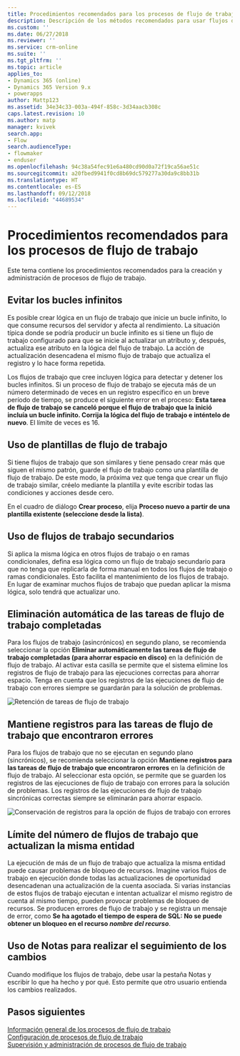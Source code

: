 ```yaml
---
title: Procedimientos recomendados para los procesos de flujo de trabajo en PowerApps | Microsoft Docs
description: Descripción de los métodos recomendados para usar flujos de trabajo
ms.custom: ''
ms.date: 06/27/2018
ms.reviewer: ''
ms.service: crm-online
ms.suite: ''
ms.tgt_pltfrm: ''
ms.topic: article
applies_to:
- Dynamics 365 (online)
- Dynamics 365 Version 9.x
- powerapps
author: Mattp123
ms.assetid: 34e34c33-003a-494f-858c-3d34aacb308c
caps.latest.revision: 10
ms.author: matp
manager: kvivek
search.app:
- Flow
search.audienceType:
- flowmaker
- enduser
ms.openlocfilehash: 94c38a54fec91e6a480cd90d0a72f19ca56ae51c
ms.sourcegitcommit: a20fbed9941f0cd8b69dc579277a30da9c8bb31b
ms.translationtype: HT
ms.contentlocale: es-ES
ms.lasthandoff: 09/12/2018
ms.locfileid: "44689534"
---
```

# <a name="best-practices-for-workflow-processes"></a>Procedimientos recomendados para los procesos de flujo de trabajo

Este tema contiene los procedimientos recomendados para la creación y administración de procesos de flujo de trabajo.  
  
<a name="BKMK_AvoidInfiniteLoops"></a>   
## <a name="avoid-infinite-loops"></a>Evitar los bucles infinitos  
 Es posible crear lógica en un flujo de trabajo que inicie un bucle infinito, lo que consume recursos del servidor y afecta al rendimiento. La situación típica donde se podría producir un bucle infinito es si tiene un flujo de trabajo configurado para que se inicie al actualizar un atributo y, después, actualiza ese atributo en la lógica del flujo de trabajo. La acción de actualización desencadena el mismo flujo de trabajo que actualiza el registro y lo hace forma repetida.  
  
 Los flujos de trabajo que cree incluyen lógica para detectar y detener los bucles infinitos. Si un proceso de flujo de trabajo se ejecuta más de un número determinado de veces en un registro específico en un breve período de tiempo, se produce el siguiente error en el proceso: **Esta tarea de flujo de trabajo se canceló porque el flujo de trabajo que la inició incluía un bucle infinito. Corrija la lógica del flujo de trabajo e inténtelo de nuevo**. El límite de veces es 16.  
  
<a name="BKMK_UseWorkflowTemplates"></a>   
## <a name="use-workflow-templates"></a>Uso de plantillas de flujo de trabajo  
 Si tiene flujos de trabajo que son similares y tiene pensado crear más que siguen el mismo patrón, guarde el flujo de trabajo como una plantilla de flujo de trabajo. De este modo, la próxima vez que tenga que crear un flujo de trabajo similar, créelo mediante la plantilla y evite escribir todas las condiciones y acciones desde cero.  
  
 En el cuadro de diálogo **Crear proceso**, elija **Proceso nuevo a partir de una plantilla existente (seleccione desde la lista)**.  
  
<a name="BKMK_UseChildWorkflows"></a>   
## <a name="use-child-workflows"></a>Uso de flujos de trabajo secundarios  
 Si aplica la misma lógica en otros flujos de trabajo o en ramas condicionales, defina esa lógica como un flujo de trabajo secundario para que no tenga que replicarla de forma manual en todos los flujos de trabajo o ramas condicionales. Esto facilita el mantenimiento de los flujos de trabajo. En lugar de examinar muchos flujos de trabajo que puedan aplicar la misma lógica, solo tendrá que actualizar uno.  
  
## <a name="automatically-delete-completed-workflow-jobs"></a>Eliminación automática de las tareas de flujo de trabajo completadas
Para los flujos de trabajo (asincrónicos) en segundo plano, se recomienda seleccionar la opción **Eliminar automáticamente las tareas de flujo de trabajo completadas (para ahorrar espacio en disco)** en la definición de flujo de trabajo. Al activar esta casilla se permite que el sistema elimine los registros de flujo de trabajo para las ejecuciones correctas para ahorrar espacio. Tenga en cuenta que los registros de las ejecuciones de flujo de trabajo con errores siempre se guardarán para la solución de problemas.  

![Retención de tareas de flujo de trabajo](media/workflow-job-retention.png)

<a name="BKMK_AutoDeleteCompletedWorkflowJobs"></a>   
## <a name="keep-logs-for-workflow-jobs-that-encountered-errors"></a>Mantiene registros para las tareas de flujo de trabajo que encontraron errores  
Para los flujos de trabajo que no se ejecutan en segundo plano (sincrónicos), se recomienda seleccionar la opción **Mantiene registros para las tareas de flujo de trabajo que encontraron errores** en la definición de flujo de trabajo. Al seleccionar esta opción, se permite que se guarden los registros de las ejecuciones de flujo de trabajo con errores para la solución de problemas. Los registros de las ejecuciones de flujo de trabajo sincrónicas correctas siempre se eliminarán para ahorrar espacio.   

![Conservación de registros para la opción de flujos de trabajo con errores](media/keep-logs-for-workflows.png)

## <a name="limit-the-number-of-workflows-that-update-the-same-entity"></a>Límite del número de flujos de trabajo que actualizan la misma entidad
La ejecución de más de un flujo de trabajo que actualiza la misma entidad puede causar problemas de bloqueo de recursos. Imagine varios flujos de trabajo en ejecución donde todas las actualizaciones de oportunidad desencadenan una actualización de la cuenta asociada. Si varias instancias de estos flujos de trabajo ejecutan e intentan actualizar el mismo registro de cuenta al mismo tiempo, pueden provocar problemas de bloqueo de recursos. Se producen errores de flujo de trabajo y se registra un mensaje de error, como **Se ha agotado el tiempo de espera de SQL: No se puede obtener un bloqueo en el recurso *nombre del recurso***. 

  
<a name="BKMK_DocumentChangesUsingNotes"></a>   
## <a name="use-notes-to-keep-track-of-changes"></a>Uso de Notas para realizar el seguimiento de los cambios  
 Cuando modifique los flujos de trabajo, debe usar la pestaña Notas y escribir lo que ha hecho y por qué. Esto permite que otro usuario entienda los cambios realizados.  
  
## <a name="next-steps"></a>Pasos siguientes  
 [Información general de los procesos de flujo de trabajo](workflow-processes.md)   
 [Configuración de procesos de flujo de trabajo](configure-workflow-steps.md)   
 [Supervisión y administración de procesos de flujo de trabajo](monitor-manage-processes.md)
   
